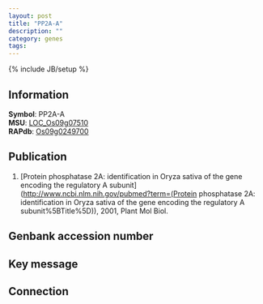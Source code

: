 ```yaml
---
layout: post
title: "PP2A-A"
description: ""
category: genes
tags: 
---
```

{% include JB/setup %}

## Information
__Symbol__: PP2A-A  
__MSU__: [LOC_Os09g07510](http://rice.plantbiology.msu.edu/cgi-bin/ORF_infopage.cgi?orf=LOC_Os09g07510)  
__RAPdb__: [Os09g0249700](http://rapdb.dna.affrc.go.jp/viewer/gbrowse_details/irgsp1?name=Os09g0249700)  

## Publication
1. [Protein phosphatase 2A: identification in Oryza sativa of the gene encoding the regulatory A subunit](http://www.ncbi.nlm.nih.gov/pubmed?term=(Protein phosphatase 2A: identification in Oryza sativa of the gene encoding the regulatory A subunit%5BTitle%5D)), 2001, Plant Mol Biol.

## Genbank accession number

## Key message

## Connection


